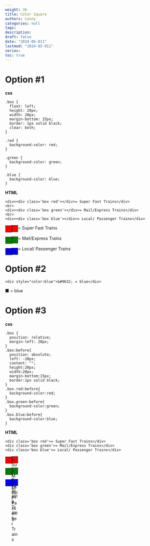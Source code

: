 ```yaml
---
weight: 36
title: Color Square
authors: Lenny
categories: null
tags: 
description: 
draft: false
date: "2024-05-011"
lastmod: "2024-05-011"
series:
toc: true
---
```



<!--more-->

# Option #1

<b>css</b>
```
.box {
  float: left;
  height: 20px;
  width: 20px;
  margin-bottom: 15px;
  border: 1px solid black;
  clear: both;
}

.red {
  background-color: red;
}

.green {
  background-color: green;
}

.blue {
  background-color: blue;
}
```

<b>HTML</b>
```
<div><div class='box red'></div>= Super Fast Trains</div>
<br>
<div><div class='box green'></div>= Mail/Express Trains</div>
<br>
<div><div class='box blue'></div>= Local/ Passenger Trains</div>
```

<style>
.box {
  float: left;
  height: 20px;
  width: 20px;
  margin-bottom: 15px;
  border: 1px solid black;
  clear: both;
}

.red {
  background-color: red;
}

.green {
  background-color: green;
}

.blue {
  background-color: blue;
}
</style>

<div><div class='box red'></div> = Super Fast Trains</div>
<br>
<div><div class='box green'></div> = Mail/Express Trains</div>
<br>
<div><div class='box blue'></div> = Local/ Passenger Trains</div>


# Option #2
```
<div style="color:blue">&#9632; = blue</div>
```

<div style="color: "&#9632;"">&#9632; = blue</div>

# Option #3

<b>css</b>
```
.box {
  position: relative;
  margin-left: 20px;
}
.box:before{
  position: absolute;
  left: -20px;
  content: "";
  height:20px;
  width:20px;
  margin-bottom:15px;
  border:1px solid black;
}
.box.red:before{
  background-color:red;
}
.box.green:before{
  background-color:green;
}
.box.blue:before{
  background-color:blue;
}
```

<b>HTML</b>
```
<div class='box red'>= Super Fast Trains</div>
<div class='box green'>= Mail/Express Trains</div>
<div class='box blue'>= Local/ Passenger Trains</div>
```


<style>
.box {
  position: relative;
  margin-left: 20px;
}
.box:before{
  position: absolute;
  left: -20px;
  content: "";
  height:20px;
  width:20px;
  margin-bottom:15px;
  border:1px solid black;
}
.box.red:before{
  background-color:red;
}
.box.green:before{
  background-color:green;
}
.box.blue:before{
  background-color:blue;
}
</style>

<div class='box red'> = Super Fast Trains</div>
<br>
<div class='box green'> = Mail/Express Trains</div>
<br>
<div class='box blue'> = Local/ Passenger Trains</div>


